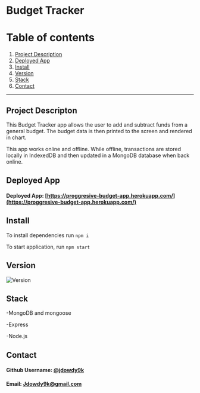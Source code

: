 # Budget Tracker

# Table of contents
1. [Project Description](#descriptionLink)
2. [Deployed App](#deployedLink)
3. [Install](#installLink)
4. [Version](#versionLink)
5. [Stack](#dependenciesLink)
6. [Contact](#contactLink)


----

## Project Descripton <a name="descriptionLink"></a>
This Budget Tracker app allows the user to add and subtract funds from a general budget. The budget data is then printed to the screen and rendered in chart. 

This app works online and offline. While offline, transactions are stored locally in IndexedDB and then updated in a MongoDB database when back online. 

## Deployed App <a name="installLink"></a>
#### Deployed App:  [https://proggresive-budget-app.herokuapp.com/](https://proggresive-budget-app.herokuapp.com/)


## Install <a name="installLink"></a>
To install dependencies run ```npm i```

To start application, run ```npm start```


## Version <a name="versionLink"></a>
![Version](https://img.shields.io/badge/Version-1.0-f39f37)

## Stack  <a name="dependenciesLink"></a>

-MongoDB and mongoose

-Express

-Node.js

## Contact

#### Github Username: [@jdowdy9k](https://www.github.com/jdowdy9k)
#### Email: Jdowdy9k@gmail.com
